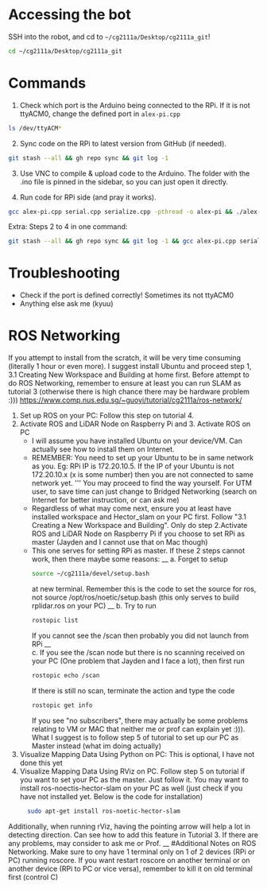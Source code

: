 # Accessing the bot

SSH into the robot, and cd to `~/cg2111a/Desktop/cg2111a_git`!

```sh
cd ~/cg2111a/Desktop/cg2111a_git
```

# Commands

1. Check which port is the Arduino being connected to the RPi. If it is not ttyACM0, change the defined port in `alex-pi.cpp`

```sh
ls /dev/ttyACM*
```

2. Sync code on the RPi to latest version from GitHub (if needed).

```sh
git stash --all && gh repo sync && git log -1
```

3. Use VNC to compile & upload code to the Arduino. The folder with the .ino file is pinned in the sidebar, so you can just open it directly.
<!--  (Sorry I tried to figure out a way to do it with ssh but I cannot figure it out ffs). -->

4. Run code for RPi side (and pray it works).

```sh
gcc alex-pi.cpp serial.cpp serialize.cpp -pthread -o alex-pi && ./alex-pi
```

Extra: Steps 2 to 4 in one command:

```sh
git stash --all && gh repo sync && git log -1 && gcc alex-pi.cpp serial.cpp serialize.cpp -pthread -o alex-pi && ./alex-pi
```

# Troubleshooting

- Check if the port is defined correctly! Sometimes its not ttyACM0
- Anything else ask me (kyuu)
# ROS Networking
If you attempt to install from the scratch, it will be very time consuming (literally 1 hour or even more). I suggest install Ubuntu and proceed step 1, 3.1 Creating New Workspace and Building at home first.
Before attempt to do ROS Networking, remember to ensure at least you can run SLAM as tutorial 3 (otherwise there is high chance there may be hardware problem :)))
https://www.comp.nus.edu.sg/~guoyi/tutorial/cg2111a/ros-network/
1. Set up ROS on your PC: Follow this step on tutorial 4.
2. Activate ROS and LiDAR Node on Raspberry Pi and 3. Activate ROS on PC
   - I will assume you have installed Ubuntu on your device/VM. Can actually see how to install them on Internet.
   - REMEMBER: You need to set up your Ubuntu to be in same network as you.
     Eg: RPi IP is 172.20.10.5. If the IP of your Ubuntu is not 172.20.10.x (x is some number) then you are not connected to same network yet.
     '''
   You may proceed to find the way yourself. For UTM user, to save time can just change to Bridged Networking (search on Internet for better instruction, or can ask me)
   - Regardless of what may come next, ensure you at least have installed workspace and Hector_slam on your PC first. Follow "3.1 Creating a New Workspace and Building". Only do step 2.Activate ROS and LiDAR Node on Raspberry Pi if you choose to set RPi as master (Jayden and I cannot use that on Mac though)
   - This one serves for setting RPi as master. If these 2 steps cannot work, then there maybe some reasons: __
     a. Forget to setup
     ```sh
     source ~/cg2111a/devel/setup.bash
     ```
     at new terminal. Remember this is the code to set the source for ros, not source /opt/ros/noetic/setup.bash (this only serves to build rplidar.ros on your PC) __
     b. Try to run
     ```sh
     rostopic list
     ```
     If you cannot see the /scan then probably you did not launch from RPi __   
     c. If you see the /scan node but there is no scanning received on your PC (One problem that Jayden and I face a lot), then first run
     ```sh
     rostopic echo /scan
     ```
     If there is still no scan, terminate the action and type the code
     ```sh
     rostopic get info
     ```
     If you see "no subscribers", there may actually be some problems relating to VM or MAC that neither me or prof can explain yet :))). What I suggest is to follow step 5 of tutorial to set up our PC as Master instead (what im doing actually)
  4. Visualize Mapping Data Using Python on PC: This is optional, I have not done this yet
  5. Visualize Mapping Data Using RViz on PC. Follow step 5 on tutorial if you want to set your PC as the master. Just follow it. You may want to install ros-noectis-hector-slam on your PC as well (just check if you have not installed yet. Below is the code for installation)
     ```sh
       sudo apt-get install ros-noetic-hector-slam
     ```
Additionally, when running rViz, having the pointing arrow will help a lot in detecting direction. Can see how to add this feature in Tutorial 3.
If there are any problems, may consider to ask me or Prof. __
#Additional Notes on ROS Networking.
Make sure to ony have 1 terminal only on 1 of 2 devices (RPi or PC) running roscore. If you want restart roscore on another terminal or on another device (RPi to PC or vice versa), remember to kill it on old terminal first (control C)
